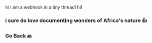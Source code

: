 hi i am a webhook in a tiny thread! hi!
### i sure do love documenting wonders of Africa's nature 👍


### Go Back 🔙


